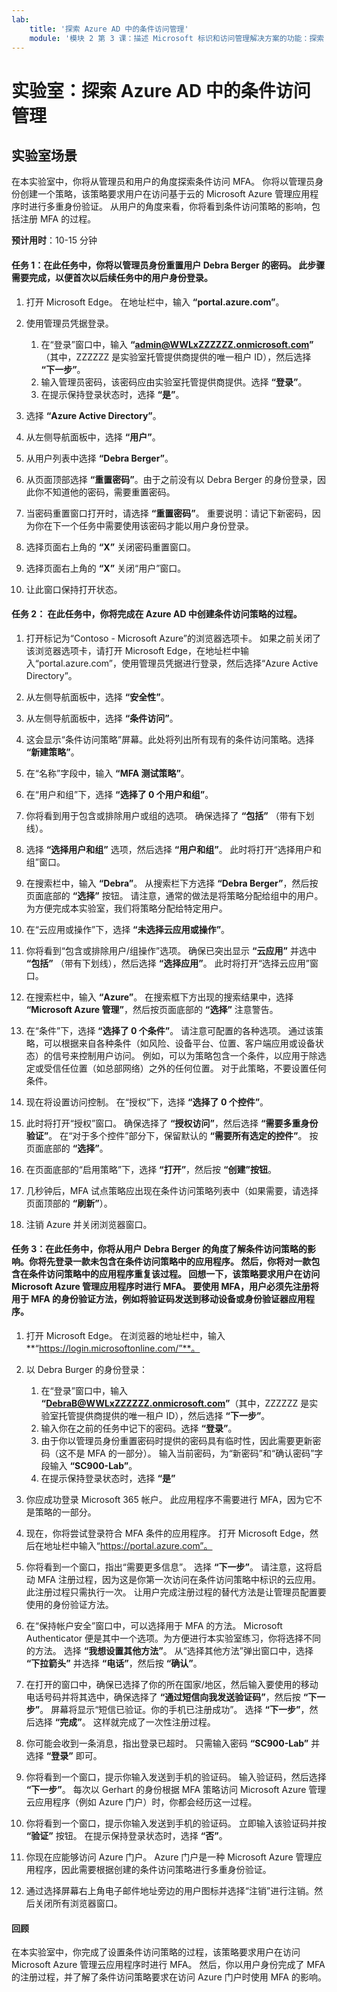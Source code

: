 ```yaml
---
lab:
    title: '探索 Azure AD 中的条件访问管理'
    module: '模块 2 第 3 课：描述 Microsoft 标识和访问管理解决方案的功能：探索 Azure AD 的访问管理功能'
---
```



# 实验室：探索 Azure AD 中的条件访问管理

## 实验室场景
在本实验室中，你将从管理员和用户的角度探索条件访问 MFA。  你将以管理员身份创建一个策略，该策略要求用户在访问基于云的 Microsoft Azure 管理应用程序时进行多重身份验证。  从用户的角度来看，你将看到条件访问策略的影响，包括注册 MFA 的过程。

**预计用时**：10-15 分钟

#### 任务 1：在此任务中，你将以管理员身份重置用户 Debra Berger 的密码。  此步骤需要完成，以便首次以后续任务中的用户身份登录。

1. 打开 Microsoft Edge。  在地址栏中，输入 **“portal.azure.com”**。

2. 使用管理员凭据登录。
    1. 在“登录”窗口中，输入 **“admin@WWLxZZZZZZ.onmicrosoft.com”** （其中，ZZZZZZ 是实验室托管提供商提供的唯一租户 ID），然后选择 **“下一步”**。
    1. 输入管理员密码，该密码应由实验室托管提供商提供。选择 **“登录”**。
    1. 在提示保持登录状态时，选择 **“是”**。

3. 选择 **“Azure Active Directory”**。  

4. 从左侧导航面板中，选择 **“用户”**。

5. 从用户列表中选择 **“Debra Berger”**。

6. 从页面顶部选择 **“重置密码”**。由于之前没有以 Debra Berger 的身份登录，因此你不知道他的密码，需要重置密码。

7. 当密码重置窗口打开时，请选择 **“重置密码”**。  重要说明：请记下新密码，因为你在下一个任务中需要使用该密码才能以用户身份登录。

8. 选择页面右上角的 **“X”** 关闭密码重置窗口。

9. 选择页面右上角的 **“X”** 关闭“用户”窗口。

10. 让此窗口保持打开状态。


#### 任务 2：  在此任务中，你将完成在 Azure AD 中创建条件访问策略的过程。

1. 打开标记为“Contoso - Microsoft Azure”的浏览器选项卡。   如果之前关闭了该浏览器选项卡，请打开 Microsoft Edge，在地址栏中输入“portal.azure.com”，使用管理员凭据进行登录，然后选择“Azure Active Directory”。  

2. 从左侧导航面板中，选择 **“安全性”**。

3. 从左侧导航面板中，选择 **“条件访问”**。

4. 这会显示“条件访问策略”屏幕。此处将列出所有现有的条件访问策略。选择 **“新建策略”**。

5. 在“名称”字段中，输入 **“MFA 测试策略”**。

6. 在“用户和组”下，选择 **“选择了 0 个用户和组”**。

7. 你将看到用于包含或排除用户或组的选项。  确保选择了 **“包括”** （带有下划线）。

8. 选择 **“选择用户和组”** 选项，然后选择 **“用户和组”**。  此时将打开“选择用户和组”窗口。  

9. 在搜索栏中，输入 **“Debra”**。  从搜索栏下方选择 **“Debra Berger”**，然后按页面底部的 **“选择”** 按钮。  请注意，通常的做法是将策略分配给组中的用户。  为方便完成本实验室，我们将策略分配给特定用户。 

10. 在“云应用或操作”下，选择 **“未选择云应用或操作”**。

11. 你将看到“包含或排除用户/组操作”选项。  确保已突出显示 **“云应用”** 并选中 **“包括”** （带有下划线），然后选择 **“选择应用”**。  此时将打开“选择云应用”窗口。

12. 在搜索栏中，输入 **“Azure”**。  在搜索框下方出现的搜索结果中，选择 **“Microsoft Azure 管理”**，然后按页面底部的 **“选择”** 注意警告。  

13. 在“条件”下，选择 **“选择了 0 个条件”**。  请注意可配置的各种选项。  通过该策略，可以根据来自各种条件（如风险、设备平台、位置、客户端应用或设备状态）的信号来控制用户访问。  例如，可以为策略包含一个条件，以应用于除选定或受信任位置（如总部网络）之外的任何位置。  对于此策略，不要设置任何条件。

14. 现在将设置访问控制。  在“授权”下，选择 **“选择了 0 个控件”**。

15. 此时将打开“授权”窗口。  确保选择了 **“授权访问”**，然后选择 **“需要多重身份验证”**。  在“对于多个控件”部分下，保留默认的 **“需要所有选定的控件”**。  按页面底部的 **“选择”**。

16. 在页面底部的“启用策略”下，选择 **“打开”**，然后按 **“创建”按钮**。

17. 几秒钟后，MFA 试点策略应出现在条件访问策略列表中（如果需要，请选择页面顶部的 **“刷新”**）。

18. 注销 Azure 并关闭浏览器窗口。

#### 任务 3：在此任务中，你将从用户 Debra Berger 的角度了解条件访问策略的影响。你将先登录一款未包含在条件访问策略中的应用程序。  然后，你将对一款包含在条件访问策略中的应用程序重复该过程。  回想一下，该策略要求用户在访问 Microsoft Azure 管理应用程序时进行 MFA。  要使用 MFA，用户必须先注册将用于 MFA 的身份验证方法，例如将验证码发送到移动设备或身份验证器应用程序。

1. 打开 Microsoft Edge。  在浏览器的地址栏中，输入 **“https://login.microsoftonline.com/”**。

1. 以 Debra Burger 的身份登录：
    1. 在“登录”窗口中，输入 **“DebraB@WWLxZZZZZZ.onmicrosoft.com”**（其中，ZZZZZZ 是实验室托管提供商提供的唯一租户 ID），然后选择 **“下一步”**。
    1. 输入你在之前的任务中记下的密码。选择 **“登录”**。
    1. 由于你以管理员身份重置密码时提供的密码具有临时性，因此需要更新密码（这不是 MFA 的一部分）。  输入当前密码，为“新密码”和“确认密码”字段输入 **“SC900-Lab”**。
    1. 在提示保持登录状态时，选择 **“是”**

1. 你应成功登录 Microsoft 365 帐户。  此应用程序不需要进行 MFA，因为它不是策略的一部分。

1. 现在，你将尝试登录符合 MFA 条件的应用程序。  打开 Microsoft Edge，然后在地址栏中输入“https://portal.azure.com”。

1. 你将看到一个窗口，指出“需要更多信息”。  选择 **“下一步”**。  请注意，这将启动 MFA 注册过程，因为这是你第一次访问在条件访问策略中标识的云应用。  此注册过程只需执行一次。   让用户完成注册过程的替代方法是让管理员配置要使用的身份验证方法。

1. 在“保持帐户安全”窗口中，可以选择用于 MFA 的方法。  Microsoft Authenticator 便是其中一个选项。为方便进行本实验室练习，你将选择不同的方法。  选择 **“我想设置其他方法”**。  从“选择其他方法”弹出窗口中，选择 **“下拉箭头”** 并选择 **“电话”**，然后按 **“确认”**。

1. 在打开的窗口中，确保已选择了你的所在国家/地区，然后输入要使用的移动电话号码并将其选中，确保选择了 **“通过短信向我发送验证码”**，然后按 **“下一步”**。  屏幕将显示“短信已验证。你的手机已注册成功”。  选择 **“下一步”**，然后选择 **“完成”**。  这样就完成了一次性注册过程。

1. 你可能会收到一条消息，指出登录已超时。  只需输入密码 **“SC900-Lab”** 并选择 **“登录”** 即可。

1. 你将看到一个窗口，提示你输入发送到手机的验证码。  输入验证码，然后选择 **“下一步”**。  每次以 Gerhart 的身份根据 MFA 策略访问 Microsoft Azure 管理云应用程序（例如 Azure 门户）时，你都会经历这一过程。

1. 你将看到一个窗口，提示你输入发送到手机的验证码。  立即输入该验证码并按 **“验证”** 按钮。  在提示保持登录状态时，选择 **“否”**。

1. 你现在应能够访问 Azure 门户。  Azure 门户是一种 Microsoft Azure 管理应用程序，因此需要根据创建的条件访问策略进行多重身份验证。  

1. 通过选择屏幕右上角电子邮件地址旁边的用户图标并选择“注销”进行注销。然后关闭所有浏览器窗口。

#### 回顾
在本实验室中，你完成了设置条件访问策略的过程，该策略要求用户在访问 Microsoft Azure 管理云应用程序时进行 MFA。  然后，你以用户身份完成了 MFA 的注册过程，并了解了条件访问策略要求在访问 Azure 门户时使用 MFA 的影响。
